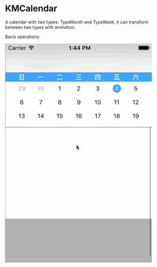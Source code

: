 # KMCalendar
A calendar with two types: TypeMonth and TypeWeek, it can transform between two types with animation.

Bacis operations:

![Screenshot](https://github.com/Mioke/KMCalendar/blob/master/screenshots/KMCalendarDemo.gif)
